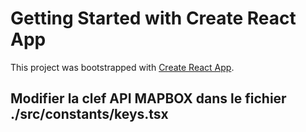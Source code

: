 # Getting Started with Create React App

This project was bootstrapped with [Create React App](https://github.com/facebook/create-react-app).

## Modifier la clef API MAPBOX dans le fichier ./src/constants/keys.tsx